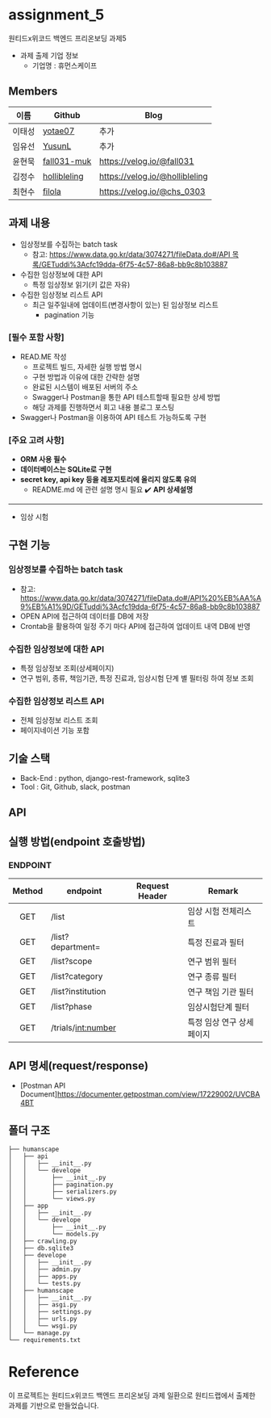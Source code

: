# assignment_5
원티드x위코드 백엔드 프리온보딩 과제5
- 과제 출제 기업 정보
  - 기업명 : 휴먼스케이프
  
## Members
|이름   |Github                   |Blog|
|-------|-------------------------|--------------------|
|이태성 |[yotae07](https://github.com/yotae07)     | 추가   |
|임유선 |[YusunL](https://github.com/YusunL)   | 추가   |
|윤현묵 |[fall031-muk](https://github.com/fall031-muk) | https://velog.io/@fall031   |
|김정수 |[hollibleling](https://github.com/hollibleling) | https://velog.io/@hollibleling  |
|최현수 |[filola](https://github.com/filola) | https://velog.io/@chs_0303 |

## 과제 내용

- 임상정보를 수집하는 batch task
    - 참고: [https://www.data.go.kr/data/3074271/fileData.do#/API 목록/GETuddi%3Acfc19dda-6f75-4c57-86a8-bb9c8b103887](https://www.data.go.kr/data/3074271/fileData.do#/API%20%EB%AA%A9%EB%A1%9D/GETuddi%3Acfc19dda-6f75-4c57-86a8-bb9c8b103887)
- 수집한 임상정보에 대한 API
    - 특정 임상정보 읽기(키 값은 자유)
- 수집한 임상정보 리스트 API
    - 최근 일주일내에 업데이트(변경사항이 있는) 된 임상정보 리스트
        - pagination 기능

</aside>

### [필수 포함 사항]
- READ.ME 작성
    - 프로젝트 빌드, 자세한 실행 방법 명시
    - 구현 방법과 이유에 대한 간략한 설명
    - 완료된 시스템이 배포된 서버의 주소
    - Swagger나 Postman을 통한 API 테스트할때 필요한 상세 방법
    - 해당 과제를 진행하면서 회고 내용 블로그 포스팅
- Swagger나 Postman을 이용하여 API 테스트 가능하도록 구현

### [주요 고려 사항]
- **ORM 사용 필수**
- **데이터베이스는 SQLite로 구현**
- **secret key, api key 등을 레포지토리에 올리지 않도록 유의**
    - README.md 에 관련 설명 명시 필요
✔️ **API 상세설명**
---

- 임상 시험   
  
## 구현 기능
### 임상정보를 수집하는 batch task
- 참고: https://www.data.go.kr/data/3074271/fileData.do#/API%20%EB%AA%A9%EB%A1%9D/GETuddi%3Acfc19dda-6f75-4c57-86a8-bb9c8b103887
- OPEN API에 접근하여 데이터를 DB에 저장
- Crontab을 활용하여 일정 주기 마다 API에 접근하여 업데이트 내역 DB에 반영

### 수집한 임상정보에 대한 API
- 특정 임상정보 조회(상세페이지)
- 연구 범위, 종류, 책임기관, 특정 진료과, 임상시험 단계 별 필터링 하여 정보 조회

### 수집한 임상정보 리스트 API
- 전체 임상정보 리스트 조회
- 페이지네이션 기능 포함

## 기술 스택
- Back-End : python, django-rest-framework, sqlite3
- Tool     : Git, Github, slack, postman

## API

## 실행 방법(endpoint 호출방법)

### ENDPOINT

| Method | endpoint | Request Header | Remark |
|:------:|-------------|-----|--------|
|GET|/list||임상 시험 전체리스트|
|GET|/list?department=||특정 진료과 필터|
|GET|/list?scope||연구 범위 필터|
|GET|/list?category||연구 종류 필터|
|GET|/list?institution||연구 책임 기관 필터|
|GET|/list?phase||임상시험단계 필터|
|GET|/trials/<int:number>||특정 임상 연구 상세페이지|


## API 명세(request/response)
  - [Postman API Document]https://documenter.getpostman.com/view/17229002/UVCBA4BT

## 폴더 구조
```
├── humanscape
│   ├── api
│   │   ├── __init__.py
│   │   └── develope
│   │       ├── __init__.py
│   │       ├── pagination.py
│   │       ├── serializers.py
│   │       └── views.py
│   ├── app
│   │   ├── __init__.py
│   │   └── develope
│   │       ├── __init__.py
│   │       └── models.py
│   ├── crawling.py
│   ├── db.sqlite3
│   ├── develope
│   │   ├── __init__.py
│   │   ├── admin.py
│   │   ├── apps.py
│   │   └── tests.py
│   ├── humanscape
│   │   ├── __init__.py
│   │   ├── asgi.py
│   │   ├── settings.py
│   │   ├── urls.py
│   │   └── wsgi.py
│   └── manage.py
└── requirements.txt

```

# Reference
이 프로젝트는 원티드x위코드 백엔드 프리온보딩 과제 일환으로 원티드랩에서 출제한 과제를 기반으로 만들었습니다.
